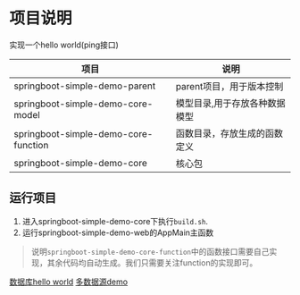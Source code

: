 # 项目说明

实现一个hello world(ping接口)

| 项目     | 说明              |
| -------- |-----------------| 
| springboot-simple-demo-parent | parent项目，用于版本控制 |
|springboot-simple-demo-core-model| 模型目录,用于存放各种数据模型 |
|springboot-simple-demo-core-function|函数目录，存放生成的函数定义|
|springboot-simple-demo-core|核心包|

## 运行项目

1. 进入springboot-simple-demo-core下执行`build.sh`.
2. 运行springboot-simple-demo-web的AppMain主函数

> 说明`springboot-simple-demo-core-function`中的函数接口需要自己实现，其余代码均自动生成。我们只需要关注function的实现即可。

[数据库hello world](./db.md)
[多数据源demo](./multiple.md)